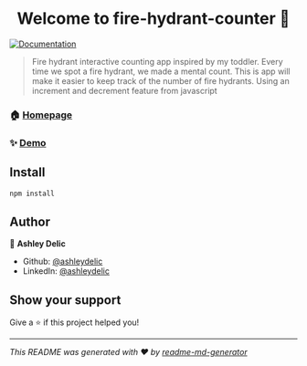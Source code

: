 <h1 align="center">Welcome to fire-hydrant-counter 👋</h1>
<p>
  <a href="https://github.com/ashleydelic/fire-hydrant-counter" target="_blank">
    <img alt="Documentation" src="https://img.shields.io/badge/documentation-yes-brightgreen.svg" />
  </a>
</p>

> Fire hydrant interactive counting app inspired by my toddler. Every time we spot a fire hydrant, we made a mental count. This is app will make it easier to keep track of the number of fire hydrants. Using an increment and decrement feature from javascript

### 🏠 [Homepage](firehydrantcounter.netlify.app/)

### ✨ [Demo](firehydrantcounter.netlify.app/)

## Install

```sh
npm install
```

## Author

👤 **Ashley Delic**

* Github: [@ashleydelic](https://github.com/ashleydelic)
* LinkedIn: [@ashleydelic](https://linkedin.com/in/ashleydelic)

## Show your support

Give a ⭐️ if this project helped you!

***
_This README was generated with ❤️ by [readme-md-generator](https://github.com/kefranabg/readme-md-generator)_